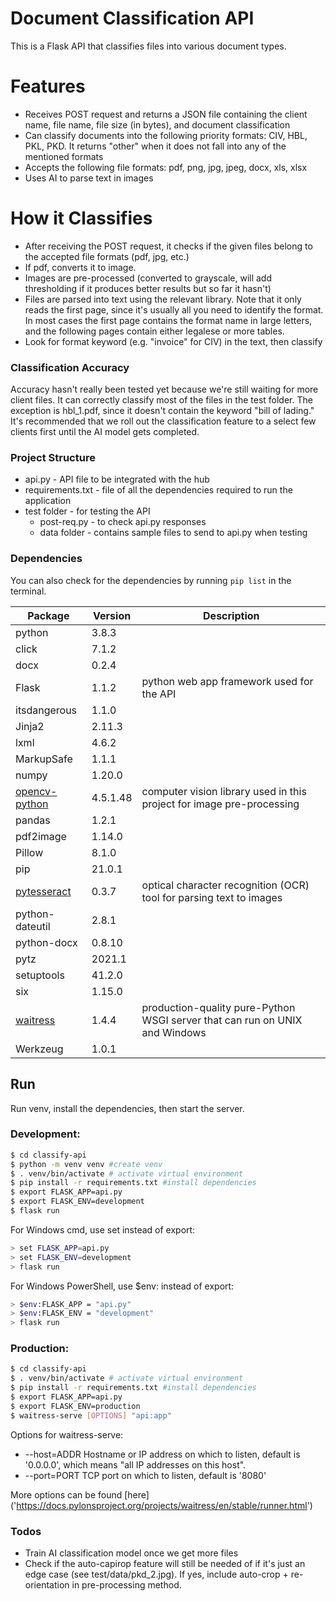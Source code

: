 # Document Classification API

This is a Flask API that classifies files into various document types. 

# Features

  - Receives POST request and returns a JSON file containing the client name, file name, file size (in bytes), and document classification
  - Can classify documents into the following priority formats: CIV, HBL, PKL, PKD. It returns "other" when it does not fall into any of the mentioned formats
  - Accepts the following file formats: pdf, png, jpg, jpeg, docx, xls, xlsx
  - Uses AI to parse text in images 
  
# How it Classifies
- After receiving the POST request, it checks if the given files belong to the accepted file formats (pdf, jpg, etc.)
- If pdf, converts it to image. 
- Images are pre-processed (converted to grayscale, will add thresholding if it produces better results but so far it hasn't)
- Files are parsed into text using the relevant library. Note that it only reads the first page, since it's usually all you need to identify the format. In most cases the first page contains the format name in large letters, and the following pages contain either legalese or more tables.  
- Look for format keyword (e.g. "invoice" for CIV) in the text, then classify

### Classification Accuracy
Accuracy hasn't really been tested yet because we're still waiting for more client files. It can correctly classify most of the files in the test folder. The exception is hbl_1.pdf, since it doesn't contain the keyword "bill of lading." It's recommended that we roll out the classification feature to a select few clients first until the AI model gets completed.  

### Project Structure
- api.py - API file to be integrated with the hub
- requirements.txt - file of all the dependencies required to run the application
- test folder - for testing the API
    - post-req.py - to check api.py responses
    - data folder - contains sample files to send to api.py when testing

### Dependencies

You can also check for the dependencies by running `pip list` in the terminal. 

| Package      | Version | Description |
|---------------| --------| ------|
|python       |    3.8.3 | 
|click       |    7.1.2 |  
| docx        |    0.2.4 |  |
| Flask        |   1.1.2 | python web app framework used for the API |
| itsdangerous  |  1.1.0 |  |
| Jinja2       |   2.11.3 |  |
| lxml         |   4.6.2 |  |
| MarkupSafe   |   1.1.1 |  |
| numpy        |   1.20.0 |  |
| [opencv-python] |  4.5.1.48 | computer vision library used in this project for image pre-processing  |
| pandas      |    1.2.1 |  |
| pdf2image   |    1.14.0 |  |
| Pillow      |    8.1.0 |  |
| pip        |     21.0.1 |  |
| [pytesseract]  |   0.3.7 | optical character recognition (OCR) tool for parsing text to images  |
| python-dateutil| 2.8.1 |  |
| python-docx  |   0.8.10 |  |
| pytz        |    2021.1 |  |
| setuptools  |    41.2.0 |  |
| six          |   1.15.0 |  |
| [waitress]     |  1.4.4 | production-quality pure-Python WSGI server that can run on UNIX and Windows |
| Werkzeug     |   1.0.1 |  |


## Run

Run venv, install the dependencies, then start the server.

### Development:

```sh
$ cd classify-api
$ python -m venv venv #create venv
$ . venv/bin/activate # activate virtual environment
$ pip install -r requirements.txt #install dependencies
$ export FLASK_APP=api.py
$ export FLASK_ENV=development
$ flask run
```

For Windows cmd, use set instead of export:
```sh
> set FLASK_APP=api.py
> set FLASK_ENV=development
> flask run
```

For Windows PowerShell, use $env: instead of export:
```sh
> $env:FLASK_APP = "api.py"
> $env:FLASK_ENV = "development"
> flask run
```


### Production:
```sh
$ cd classify-api
$ . venv/bin/activate # activate virtual environment
$ pip install -r requirements.txt #install dependencies
$ export FLASK_APP=api.py
$ export FLASK_ENV=production
$ waitress-serve [OPTIONS] "api:app"
```
Options for waitress-serve:
- --host=ADDR
    Hostname or IP address on which to listen, default is '0.0.0.0', which means "all IP addresses on this host".
- --port=PORT
    TCP port on which to listen, default is '8080'

More options can be found [here] ('https://docs.pylonsproject.org/projects/waitress/en/stable/runner.html')

### Todos

 - Train AI classification model once we get more files
 - Check if the auto-capirop feature will still be needed of if it's just an edge case (see test/data/pkd_2.jpg). If yes, include auto-crop + re-orientation in pre-processing method. 



[//]: # (These are reference links used in the body of this note and get stripped out when the markdown processor does its job. There is no need to format nicely because it shouldn't be seen. Thanks SO - http://stackoverflow.com/questions/4823468/store-comments-in-markdown-syntax)


   [pytesseract]: <https://github.com/madmaze/pytesseract>
   [opencv-python]: <https://github.com/opencv/opencv>
   [waitress]: <https://docs.pylonsproject.org/projects/waitress/en/stable/index.html>

